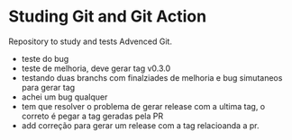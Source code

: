 # Studing Git and Git Action
Repository to study and tests Advenced Git.
- teste do bug
- teste de melhoria, deve gerar tag v0.3.0
- testando duas branchs com finalziades de melhoria e bug simutaneos para gerar tag
- achei um bug qualquer
- tem que resolver o problema de gerar release com a ultima tag, o correto é pegar a tag geradas pela PR
- add correção para gerar um release com a tag relacioanda a pr.

